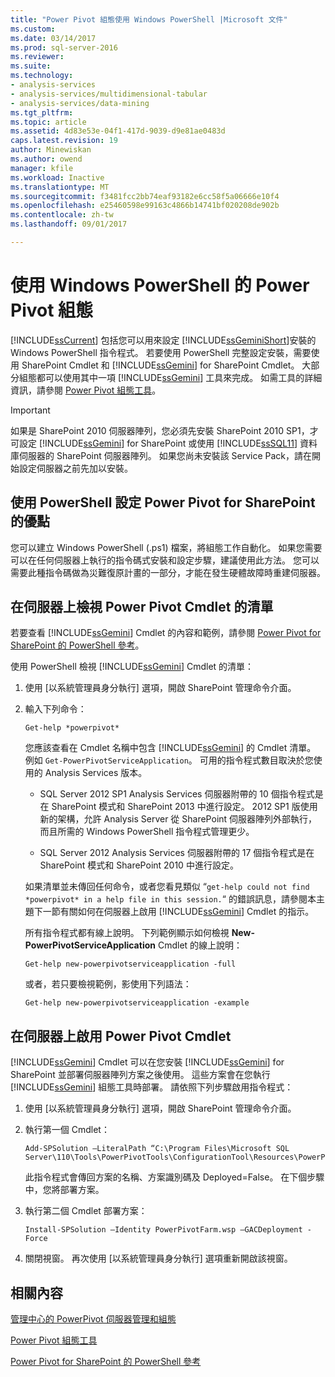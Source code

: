 ```yaml
---
title: "Power Pivot 組態使用 Windows PowerShell |Microsoft 文件"
ms.custom: 
ms.date: 03/14/2017
ms.prod: sql-server-2016
ms.reviewer: 
ms.suite: 
ms.technology:
- analysis-services
- analysis-services/multidimensional-tabular
- analysis-services/data-mining
ms.tgt_pltfrm: 
ms.topic: article
ms.assetid: 4d83e53e-04f1-417d-9039-d9e81ae0483d
caps.latest.revision: 19
author: Minewiskan
ms.author: owend
manager: kfile
ms.workload: Inactive
ms.translationtype: MT
ms.sourcegitcommit: f3481fcc2bb74eaf93182e6cc58f5a06666e10f4
ms.openlocfilehash: e25460598e99163c4866b14741bf020208de902b
ms.contentlocale: zh-tw
ms.lasthandoff: 09/01/2017

---
```

# <a name="power-pivot-configuration-using-windows-powershell"></a>使用 Windows PowerShell 的 Power Pivot 組態
  [!INCLUDE[ssCurrent](../../includes/sscurrent-md.md)] 包括您可以用來設定 [!INCLUDE[ssGeminiShort](../../includes/ssgeminishort-md.md)]安裝的 Windows PowerShell 指令程式。 若要使用 PowerShell 完整設定安裝，需要使用 SharePoint Cmdlet 和 [!INCLUDE[ssGemini](../../includes/ssgemini-md.md)] for SharePoint Cmdlet。 大部分組態都可以使用其中一項 [!INCLUDE[ssGemini](../../includes/ssgemini-md.md)] 工具來完成。 如需工具的詳細資訊，請參閱 [Power Pivot 組態工具](../../analysis-services/power-pivot-sharepoint/power-pivot-configuration-tools.md)。  
  
> [!IMPORTANT]  
>  如果是 SharePoint 2010 伺服器陣列，您必須先安裝 SharePoint 2010 SP1，才可設定 [!INCLUDE[ssGemini](../../includes/ssgemini-md.md)] for SharePoint 或使用 [!INCLUDE[ssSQL11](../../includes/sssql11-md.md)] 資料庫伺服器的 SharePoint 伺服器陣列。 如果您尚未安裝該 Service Pack，請在開始設定伺服器之前先加以安裝。  
  
## <a name="benefits-of-configuring-power-pivot-for-sharepoint-using-powershell"></a>使用 PowerShell 設定 Power Pivot for SharePoint 的優點  
 您可以建立 Windows PowerShell (.ps1) 檔案，將組態工作自動化。 如果您需要可以在任何伺服器上執行的指令碼式安裝和設定步驟，建議使用此方法。 您可以需要此種指令碼做為災難復原計畫的一部分，才能在發生硬體故障時重建伺服器。  
  
## <a name="view-a-list-of-the-power-pivot-cmdlets-on-a-server"></a>在伺服器上檢視 Power Pivot Cmdlet 的清單  
 若要查看 [!INCLUDE[ssGemini](../../includes/ssgemini-md.md)] Cmdlet 的內容和範例，請參閱 [Power Pivot for SharePoint 的 PowerShell 參考](../../analysis-services/powershell/powershell-reference-for-power-pivot-for-sharepoint.md)。  
  
 使用 PowerShell 檢視 [!INCLUDE[ssGemini](../../includes/ssgemini-md.md)] Cmdlet 的清單：  
  
1.  使用 [以系統管理員身分執行] 選項，開啟 SharePoint 管理命令介面。  
  
2.  輸入下列命令：  
  
    ```  
    Get-help *powerpivot*  
    ```  
  
     您應該查看在 Cmdlet 名稱中包含 [!INCLUDE[ssGemini](../../includes/ssgemini-md.md)] 的 Cmdlet 清單。 例如 `Get-PowerPivotServiceApplication`。 可用的指令程式數目取決於您使用的 Analysis Services 版本。  
  
    -   SQL Server 2012 SP1 Analysis Services 伺服器附帶的 10 個指令程式是在 SharePoint 模式和 SharePoint 2013 中進行設定。 2012 SP1 版使用新的架構，允許 Analysis Server 從 SharePoint 伺服器陣列外部執行，而且所需的 Windows PowerShell 指令程式管理更少。  
  
    -   SQL Server 2012 Analysis Services 伺服器附帶的 17 個指令程式是在 SharePoint 模式和 SharePoint 2010 中進行設定。  
  
     如果清單並未傳回任何命令，或者您看見類似 “`get-help could not find *powerpivot* in a help file in this session.`“ 的錯誤訊息，請參閱本主題下一節有關如何在伺服器上啟用 [!INCLUDE[ssGemini](../../includes/ssgemini-md.md)] Cmdlet 的指示。  
  
     所有指令程式都有線上說明。 下列範例顯示如何檢視 **New-PowerPivotServiceApplication** Cmdlet 的線上說明：  
  
    ```  
    Get-help new-powerpivotserviceapplication -full  
    ```  
  
     或者，若只要檢視範例，影使用下列語法：  
  
    ```  
    Get-help new-powerpivotserviceapplication -example  
    ```  
  
## <a name="enable-power-pivot-cmdlets-on-a-server"></a>在伺服器上啟用 Power Pivot Cmdlet  
 [!INCLUDE[ssGemini](../../includes/ssgemini-md.md)] Cmdlet 可以在您安裝 [!INCLUDE[ssGemini](../../includes/ssgemini-md.md)] for SharePoint 並部署伺服器陣列方案之後使用。 這些方案會在您執行 [!INCLUDE[ssGemini](../../includes/ssgemini-md.md)] 組態工具時部署。 請依照下列步驟啟用指令程式：  
  
1.  使用 [以系統管理員身分執行] 選項，開啟 SharePoint 管理命令介面。  
  
2.  執行第一個 Cmdlet：  
  
    ```  
    Add-SPSolution –LiteralPath “C:\Program Files\Microsoft SQL Server\110\Tools\PowerPivotTools\ConfigurationTool\Resources\PowerPivotFarm.wsp”  
    ```  
  
     此指令程式會傳回方案的名稱、方案識別碼及 Deployed=False。 在下個步驟中，您將部署方案。  
  
3.  執行第二個 Cmdlet 部署方案：  
  
    ```  
    Install-SPSolution –Identity PowerPivotFarm.wsp –GACDeployment -Force  
    ```  
  
4.  關閉視窗。 再次使用 [以系統管理員身分執行] 選項重新開啟該視窗。  
  
## <a name="related-content"></a>相關內容  
 [管理中心的 PowerPivot 伺服器管理和組態](../../analysis-services/power-pivot-sharepoint/power-pivot-server-administration-and-configuration-in-central-administration.md)  
  
 [Power Pivot 組態工具](../../analysis-services/power-pivot-sharepoint/power-pivot-configuration-tools.md)  
  
 [Power Pivot for SharePoint 的 PowerShell 參考](../../analysis-services/powershell/powershell-reference-for-power-pivot-for-sharepoint.md)  
  
  

